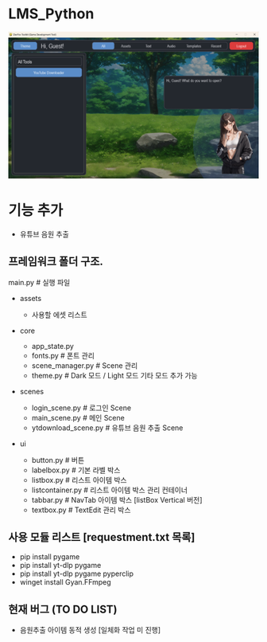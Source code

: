 # LMS_Python

![image](./images/mainImage.png)

# 기능 추가
- 유튜브 음원 추출

## 프레임워크 폴더 구조.

main.py  # 실행 파일

- assets
   - 사용할 에셋 리스트

- core
   - app_state.py
   - fonts.py  # 폰트 관리
   - scene_manager.py # Scene 관리
   - theme.py # Dark 모드 / Light 모드 기타 모드 추가 가능

- scenes
   - login_scene.py  # 로그인 Scene
   - main_scene.py   # 메인 Scene
   - ytdownload_scene.py   # 유튜브 음원 추출 Scene

- ui
   - button.py          # 버튼
   - labelbox.py        # 기본 라벨 박스
   - listbox.py         # 리스트 아이템 박스
   - listcontainer.py   # 리스트 아이템 박스 관리 컨테이너
   - tabbar.py          # NavTab 아이템 박스 [listBox Vertical 버전]
   - textbox.py         # TextEdit 관리 박스

## 사용 모듈 리스트 [requestment.txt 목록]
- pip install pygame
- pip install yt-dlp pygame
- pip install yt-dlp pygame pyperclip
- winget install Gyan.FFmpeg

## 현재 버그 (TO DO LIST)
- 음원추출 아이템 동적 생성 [일체화 작업 미 진행]